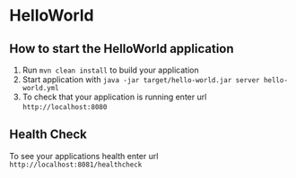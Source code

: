 # HelloWorld

How to start the HelloWorld application
---

1. Run `mvn clean install` to build your application
1. Start application with `java -jar target/hello-world.jar server hello-world.yml`
1. To check that your application is running enter url `http://localhost:8080`

Health Check
---

To see your applications health enter url `http://localhost:8081/healthcheck`

